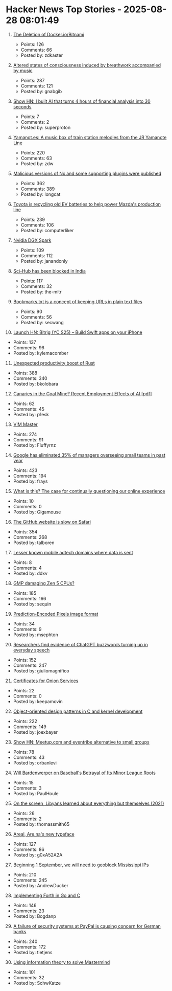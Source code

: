# Hacker News Top Stories - 2025-08-28 08:01:49

1. [The Deletion of Docker.io/Bitnami](https://community.broadcom.com/tanzu/blogs/beltran-rueda-borrego/2025/08/18/how-to-prepare-for-the-bitnami-changes-coming-soon)
   - Points: 126
   - Comments: 66
   - Posted by: zdkaster

2. [Altered states of consciousness induced by breathwork accompanied by music](https://journals.plos.org/plosone/article?id=10.1371/journal.pone.0329411)
   - Points: 287
   - Comments: 121
   - Posted by: gnabgib

3. [Show HN: I built AI that turns 4 hours of financial analysis into 30 seconds](https://duebase.com)
   - Points: 7
   - Comments: 2
   - Posted by: superproton

4. [Yamanot.es: A music box of train station melodies from the JR Yamanote Line](https://yamanot.es/)
   - Points: 220
   - Comments: 63
   - Posted by: zdw

5. [Malicious versions of Nx and some supporting plugins were published](https://github.com/nrwl/nx/security/advisories/GHSA-cxm3-wv7p-598c)
   - Points: 362
   - Comments: 389
   - Posted by: longcat

6. [Toyota is recycling old EV batteries to help power Mazda's production line](https://www.thedrive.com/news/toyota-is-recycling-old-ev-batteries-to-help-power-mazdas-production-line)
   - Points: 239
   - Comments: 106
   - Posted by: computerliker

7. [Nvidia DGX Spark](https://www.nvidia.com/en-us/products/workstations/dgx-spark/)
   - Points: 109
   - Comments: 112
   - Posted by: janandonly

8. [Sci-Hub has been blocked in India](https://sci-hub.se/sci-hub-blocked-india)
   - Points: 117
   - Comments: 32
   - Posted by: the-mitr

9. [Bookmarks.txt is a concept of keeping URLs in plain text files](https://github.com/soulim/bookmarks.txt)
   - Points: 90
   - Comments: 56
   - Posted by: secwang

10. [Launch HN: Bitrig (YC S25) – Build Swift apps on your iPhone](undefined)
   - Points: 137
   - Comments: 96
   - Posted by: kylemacomber

11. [Unexpected productivity boost of Rust](https://lubeno.dev/blog/rusts-productivity-curve)
   - Points: 388
   - Comments: 340
   - Posted by: bkolobara

12. [Canaries in the Coal Mine? Recent Employment Effects of AI [pdf]](https://digitaleconomy.stanford.edu/wp-content/uploads/2025/08/Canaries_BrynjolfssonChandarChen.pdf)
   - Points: 62
   - Comments: 45
   - Posted by: p1esk

13. [VIM Master](https://github.com/renzorlive/vimmaster)
   - Points: 274
   - Comments: 91
   - Posted by: Fluffyrnz

14. [Google has eliminated 35% of managers overseeing small teams in past year](https://www.cnbc.com/2025/08/27/google-executive-says-company-has-cut-a-third-of-its-managers.html)
   - Points: 423
   - Comments: 194
   - Posted by: frays

15. [What is this? The case for continually questioning our online experience](https://systems-souls-society.com/what-is-this-the-case-for-continually-questioning-our-online-experience/)
   - Points: 10
   - Comments: 0
   - Posted by: Gigamouse

16. [The GitHub website is slow on Safari](https://github.com/orgs/community/discussions/170758)
   - Points: 354
   - Comments: 268
   - Posted by: talboren

17. [Lesser known mobile adtech domains where data is sent](https://jamesoclaire.com/2025/08/28/uncovering-lesser-known-mobile-adtech-domains/)
   - Points: 8
   - Comments: 4
   - Posted by: ddxv

18. [GMP damaging Zen 5 CPUs?](https://gmplib.org/gmp-zen5)
   - Points: 185
   - Comments: 166
   - Posted by: sequin

19. [Prediction-Encoded Pixels image format](https://github.com/ENDESGA/PEP)
   - Points: 34
   - Comments: 9
   - Posted by: msephton

20. [Researchers find evidence of ChatGPT buzzwords turning up in everyday speech](https://news.fsu.edu/news/education-society/2025/08/26/on-screen-and-now-irl-fsu-researchers-find-evidence-suggesting-chatgpt-influences-how-we-speak/)
   - Points: 152
   - Comments: 247
   - Posted by: giuliomagnifico

21. [Certificates for Onion Services](https://onionservices.torproject.org/research/proposals/usability/certificates/)
   - Points: 22
   - Comments: 0
   - Posted by: keepamovin

22. [Object-oriented design patterns in C and kernel development](https://oshub.org/projects/retros-32/posts/object-oriented-design-patterns-in-osdev)
   - Points: 222
   - Comments: 149
   - Posted by: joexbayer

23. [Show HN: Meetup.com and eventribe alternative to small groups](https://github.com/polaroi8d/cactoide)
   - Points: 78
   - Comments: 43
   - Posted by: orbanlevi

24. [Will Bardenwerper on Baseball's Betrayal of Its Minor League Roots](https://lithub.com/will-bardenwerper-on-baseballs-betrayal-of-its-minor-league-roots/)
   - Points: 15
   - Comments: 3
   - Posted by: PaulHoule

25. [On the screen, Libyans learned about everything but themselves (2021)](https://newlinesmag.com/argument/on-the-screen-libyans-learned-about-everything-but-themselves/)
   - Points: 26
   - Comments: 2
   - Posted by: thomassmith65

26. [Areal, Are.na's new typeface](https://www.are.na/editorial/introducing-areal-are-nas-new-typeface)
   - Points: 127
   - Comments: 86
   - Posted by: g0xA52A2A

27. [Beginning 1 September, we will need to geoblock Mississippi IPs](https://dw-news.dreamwidth.org/44429.html)
   - Points: 210
   - Comments: 245
   - Posted by: AndrewDucker

28. [Implementing Forth in Go and C](https://eli.thegreenplace.net/2025/implementing-forth-in-go-and-c/)
   - Points: 146
   - Comments: 23
   - Posted by: Bogdanp

29. [A failure of security systems at PayPal is causing concern for German banks](https://www.nordbayern.de/news-in-english/paypal-security-systems-down-german-banks-block-payments-in-the-billions-1.14811187)
   - Points: 240
   - Comments: 172
   - Posted by: tietjens

30. [Using information theory to solve Mastermind](https://www.goranssongaspar.com/mastermind)
   - Points: 101
   - Comments: 32
   - Posted by: SchwKatze

